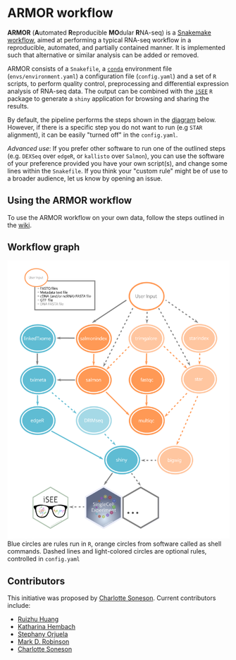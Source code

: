 # ARMOR workflow

**ARMOR** (**A**utomated **R**eproducible **MO**dular **R**NA-seq) is a [Snakemake workflow](https://snakemake.readthedocs.io/en/stable/index.html), aimed at performing a typical RNA-seq workflow in a reproducible, automated, and partially contained manner. It is implemented such that alternative or similar analysis can be added or removed. 

ARMOR consists of a `Snakefile`, a [`conda`](https://conda.io/docs/) environment file (`envs/environment.yaml`) a configuration file (`config.yaml`) and a set of `R` scripts, to perform quality control, preprocessing and differential expression analysis of RNA-seq data. The output can be combined with the [`iSEE`](https://github.com/csoneson/iSEE) `R` package to generate a `shiny` application for browsing and sharing the results.  

By default, the pipeline performs the steps shown in the [diagram](dag_nice3.png) below. However, if there is a specific step you do not want to run (e.g `STAR` alignment), it can be easily "turned off" in the `config.yaml`. 

*Advanced use*: If you prefer other software to run one of the outlined steps (e.g. `DEXSeq` over `edgeR`, or `kallisto` over `Salmon`), you can use the software of your preference provided you have your own script(s), and change some lines within the `Snakefile`. If you think your "custom rule" might be of use to a broader audience, let us know by opening an issue.


## Using the ARMOR workflow
To use the ARMOR workflow on your own data, follow the steps outlined in the [wiki](https://github.com/csoneson/rnaseqworkflow/wiki).

## Workflow graph
![DAG](dag_nice4.png)  
Blue circles are rules run in `R`, orange circles from software called as shell commands. Dashed lines and light-colored circles are optional rules, controlled in `config.yaml`

## Contributors
This initiative was proposed by [Charlotte Soneson](https://github.com/csoneson).
Current contributors include:

- [Ruizhu Huang](https://github.com/fionarhuang)
- [Katharina Hembach](https://github.com/khembach)
- [Stephany Orjuela](https://github.com/sorjuela)
- [Mark D. Robinson](https://github.com/markrobinsonuzh)
- [Charlotte Soneson](https://github.com/csoneson)
